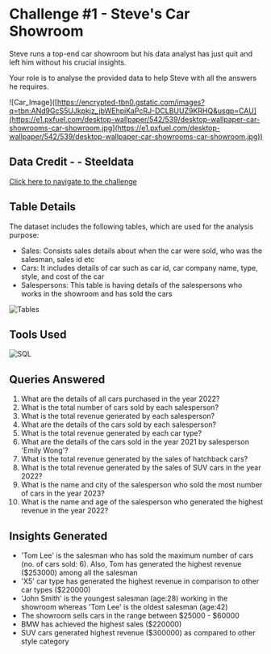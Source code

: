 
# Challenge #1 - Steve's Car Showroom

Steve runs a top-end car showroom but his data analyst has just quit and left him without his crucial insights.

Your role is to analyse the provided data to help Steve with all the answers he requires.

![Car_Image]([https://encrypted-tbn0.gstatic.com/images?q=tbn:ANd9GcS5UJkpkjz_jbWEhpiKaPcRJ-DCLBUUZ9KRHQ&usqp=CAU](https://e1.pxfuel.com/desktop-wallpaper/542/539/desktop-wallpaper-car-showrooms-car-showroom.jpg](https://e1.pxfuel.com/desktop-wallpaper/542/539/desktop-wallpaper-car-showrooms-car-showroom.jpg))




## Data Credit - - Steeldata

[Click here to navigate to the challenge ](https://www.steeldata.org.uk/SQL1.html)
## Table Details

The dataset includes the following tables, which are used for the analysis purpose:
- Sales: Consists sales details about when the car were sold, who was the salesman, sales id etc
- Cars: It includes details of car such as car id, car company name, type, style, and cost of the car
- Salespersons: This table is having details of the salespersons who works in the showroom and has sold the cars

![Tables](https://www.steeldata.org.uk/challenge1tables.jpg)



## Tools Used

![SQL](https://www.bconcepts.pt/wp-content/uploads/2020/11/Microsoft-SQL-Server.png)
## Queries Answered

1. What are the details of all cars purchased in the year 2022?
2. What is the total number of cars sold by each salesperson?
3. What is the total revenue generated by each salesperson?
4. What are the details of the cars sold by each salesperson?
5. What is the total revenue generated by each car type?
6. What are the details of the cars sold in the year 2021 by salesperson 'Emily Wong'?
7. What is the total revenue generated by the sales of hatchback cars?
8. What is the total revenue generated by the sales of SUV cars in the year 2022?
9. What is the name and city of the salesperson who sold the most number of cars in the year 2023?
10. What is the name and age of the salesperson who generated the highest revenue in the year 2022?
## Insights Generated

- 'Tom Lee' is the salesman who has sold the maximum number of cars (no. of cars sold: 6). Also, Tom has generated the highest revenue ($253000) among all the salesman
- 'X5' car type has generated the highest revenue in comparison to other car types ($220000) 
- 'John Smith' is the youngest salesman (age:28) working in the showroom whereas 'Tom Lee' is the oldest salesman (age:42)
- The showroom sells cars in the range between $25000 - $60000
- BMW has achieved the highest sales ($220000)
- SUV cars generated highest revenue ($300000) as compared to other style category
